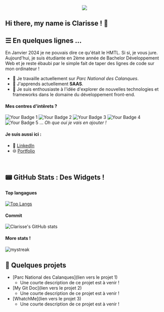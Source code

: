 <div align = "center">
    <img src=./bannière.png/>
</div>


## Hi there, my name is Clarisse ! 👋

## ☰ En quelques lignes ...
En Janvier 2024 je ne pouvais dire ce qu'était le HMTL. Si si, je vous jure.
Aujourd'hui, je suis étudiante en 2ème année de Bachelor Développement Web et je reste ébaubi par le simple fait de taper des lignes de code sur mon ordinateur !

- 🔭 Je travaille actuellement sur <i>Parc National des Calanques</i>.
- 🌱 J'apprends actuellement <b>SAAS</b>.
- 🚀 Je suis enthousiaste à l'idée d'explorer de nouvelles technologies et frameworks dans le domaine du développement front-end.

#### Mes centres d'intêrets ?
![Your Badge 1](https://img.shields.io/badge/DoctorWho-blue)
![Your Badge 2](https://img.shields.io/badge/Musique-white)
![Your Badge 3](https://img.shields.io/badge/Couleurs-gray)
![Your Badge 4](https://img.shields.io/badge/Informatique-green)
![Your Badge 5](https://img.shields.io/badge/Jeuxdesociété-yellow)
...
<i>Oh que oui je vais en ajouter !</i>

#### Je suis aussi ici :
- 💼 [LinkedIn](https://www.linkedin.com/in/clarisse-lebaut/)
- 🌐 [Portfolio](https://clarisse-le-baut.students-laplateforme.io/portfolio/index.html)

<br>

## 📟 GitHub Stats : Des Widgets !

#### Top langagues

[![Top Langs](https://github-readme-stats.vercel.app/api/top-langs/?username=clarisse-lebaut&layout=compact&theme=catppuccin-latte)](https://github.com/clarisse-lebaut)

#### Commit 

![Clarisse's GitHub stats](https://github-readme-stats.vercel.app/api?username=clarisse-lebaut&hide=stars,prs,issues,contribs&show_icons=true&count_private=true&hide_rank=true&theme=catppuccin-latte)

#### More stats !

<img src="https://github-readme-streak-stats.herokuapp.com/?user=clarisse-lebaut&theme=catppuccin-latte" alt="mystreak"/>


## 📝 Quelques projets 
- [Parc National des Calanques](lien vers le projet 1)
    - Une courte description de ce projet est à venir !
- [My Git Doc](lien vers le projet 2)
    - Une courte description de ce projet est à venir !
- [WhatchMe](lien vers le projet 3)
    - Une courte description de ce projet est à venir !









